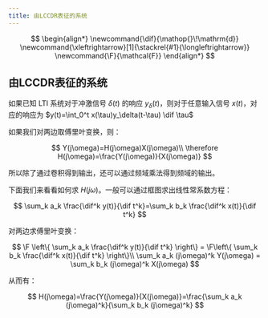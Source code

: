 ```yaml
---
title: 由LCCDR表征的系统
---
```


<!--more-->
$$
\begin{align*}
\newcommand{\dif}{\mathop{}\!\mathrm{d}}
\newcommand{\xleftrightarrow}[1]{\stackrel{#1}{\longleftrightarrow}}
\newcommand{\F}{\mathcal{F}}
\end{align*}
$$

## 由LCCDR表征的系统

如果已知 LTI 系统对于冲激信号 $\delta(t)$ 的响应 $y_\delta(t)$，则对于任意输入信号 $x(t)$，对应的响应为 $y(t)=\int_0^t x(\tau)y_\delta(t-\tau) \dif \tau$

如果我们对两边取傅里叶变换，则：

$$
Y(j\omega)=H(j\omega)X(j\omega)\\
\therefore H(j\omega)=\frac{Y(j\omega)}{X(j\omega)}
$$

所以除了通过卷积得到输出，还可以通过频域乘法得到频域的输出。

下面我们来看看如何求 $H(j\omega)$。一般可以通过框图求出线性常系数方程：

$$
\sum_k a_k \frac{\dif^k y(t)}{\dif t^k}=\sum_k b_k \frac{\dif^k x(t)}{\dif t^k}
$$

对两边求傅里叶变换：

$$
\F \left\{ \sum_k a_k \frac{\dif^k y(t)}{\dif t^k} \right\} = \F\left\{ \sum_k b_k \frac{\dif^k x(t)}{\dif t^k} \right\}\\
\sum_k a_k (j\omega)^k Y(j\omega) = \sum_k b_k (j\omega)^k X(j\omega)
$$

从而有：

$$
H(j\omega)=\frac{Y(j\omega)}{X(j\omega)}=\frac{\sum_k a_k (j\omega)^k}{\sum_k b_k (j\omega)^k}
$$